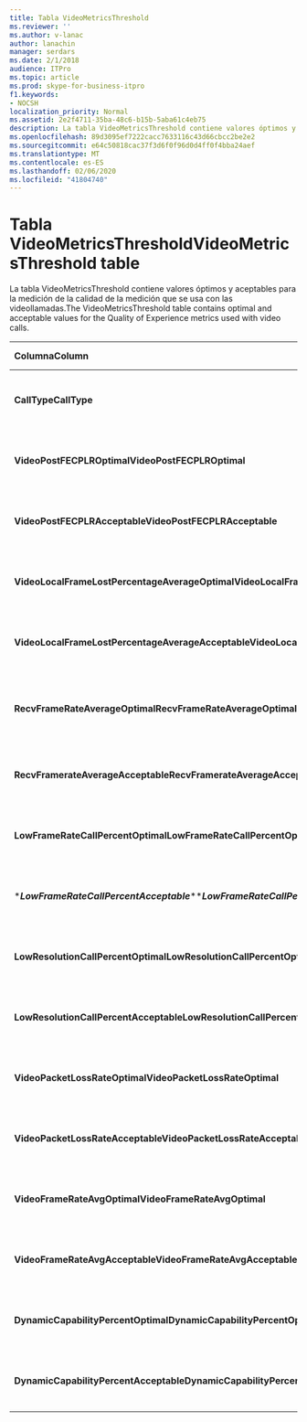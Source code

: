 ```yaml
---
title: Tabla VideoMetricsThreshold
ms.reviewer: ''
ms.author: v-lanac
author: lanachin
manager: serdars
ms.date: 2/1/2018
audience: ITPro
ms.topic: article
ms.prod: skype-for-business-itpro
f1.keywords:
- NOCSH
localization_priority: Normal
ms.assetid: 2e2f4711-35ba-48c6-b15b-5aba61c4eb75
description: La tabla VideoMetricsThreshold contiene valores óptimos y aceptables para la medición de la calidad de la medición que se usa con las videollamadas.
ms.openlocfilehash: 89d3095ef7222cacc7633116c43d66cbcc2be2e2
ms.sourcegitcommit: e64c50818cac37f3d6f0f96d0d4ff0f4bba24aef
ms.translationtype: MT
ms.contentlocale: es-ES
ms.lasthandoff: 02/06/2020
ms.locfileid: "41804740"
---
```

# <a name="videometricsthreshold-table"></a><span data-ttu-id="94b8b-103">Tabla VideoMetricsThreshold</span><span class="sxs-lookup"><span data-stu-id="94b8b-103">VideoMetricsThreshold table</span></span>
 
<span data-ttu-id="94b8b-104">La tabla VideoMetricsThreshold contiene valores óptimos y aceptables para la medición de la calidad de la medición que se usa con las videollamadas.</span><span class="sxs-lookup"><span data-stu-id="94b8b-104">The VideoMetricsThreshold table contains optimal and acceptable values for the Quality of Experience metrics used with video calls.</span></span>
  

| <span data-ttu-id="94b8b-105">**Columna**</span><span class="sxs-lookup"><span data-stu-id="94b8b-105">**Column**</span></span>                                               | <span data-ttu-id="94b8b-106">**Tipo de datos**</span><span class="sxs-lookup"><span data-stu-id="94b8b-106">**Data Type**</span></span>       | <span data-ttu-id="94b8b-107">**Clave o índice**</span><span class="sxs-lookup"><span data-stu-id="94b8b-107">**Key/Index**</span></span>  | <span data-ttu-id="94b8b-108">**Detalles**</span><span class="sxs-lookup"><span data-stu-id="94b8b-108">**Details**</span></span>                          |
|:---------------------------------------------------------|:--------------------|:---------------|:-------------------------------------|
| <span data-ttu-id="94b8b-109">**CallType**</span><span class="sxs-lookup"><span data-stu-id="94b8b-109">**CallType**</span></span> <br/>                                       | <span data-ttu-id="94b8b-110">int</span><span class="sxs-lookup"><span data-stu-id="94b8b-110">int</span></span>  <br/>          | <span data-ttu-id="94b8b-111">Primary</span><span class="sxs-lookup"><span data-stu-id="94b8b-111">Primary</span></span>  <br/> | <span data-ttu-id="94b8b-112">Tipo de llamada que se realizó.</span><span class="sxs-lookup"><span data-stu-id="94b8b-112">Type of call that was placed.</span></span>  <br/> |
| <span data-ttu-id="94b8b-113">**VideoPostFECPLROptimal**</span><span class="sxs-lookup"><span data-stu-id="94b8b-113">**VideoPostFECPLROptimal**</span></span> <br/>                         | <span data-ttu-id="94b8b-114">decimal (4,5)</span><span class="sxs-lookup"><span data-stu-id="94b8b-114">decimal(5,2)</span></span>  <br/> |                | <span data-ttu-id="94b8b-115">El valor predeterminado es 0,05.</span><span class="sxs-lookup"><span data-stu-id="94b8b-115">The default value is 0.05.</span></span>  <br/>    |
| <span data-ttu-id="94b8b-116">**VideoPostFECPLRAcceptable**</span><span class="sxs-lookup"><span data-stu-id="94b8b-116">**VideoPostFECPLRAcceptable**</span></span> <br/>                      | <span data-ttu-id="94b8b-117">decimal (4,5)</span><span class="sxs-lookup"><span data-stu-id="94b8b-117">decimal(5,2)</span></span>  <br/> |                | <span data-ttu-id="94b8b-118">El valor predeterminado es 0,10.</span><span class="sxs-lookup"><span data-stu-id="94b8b-118">The default value is 0.10.</span></span>  <br/>    |
| <span data-ttu-id="94b8b-119">**VideoLocalFrameLostPercentageAverageOptimal**</span><span class="sxs-lookup"><span data-stu-id="94b8b-119">**VideoLocalFrameLostPercentageAverageOptimal**</span></span> <br/>    | <span data-ttu-id="94b8b-120">decimal (4,5)</span><span class="sxs-lookup"><span data-stu-id="94b8b-120">decimal(5,2)</span></span>  <br/> |                | <span data-ttu-id="94b8b-121">El valor predeterminado es 5,0.</span><span class="sxs-lookup"><span data-stu-id="94b8b-121">The default value is 5.0.</span></span>  <br/>     |
| <span data-ttu-id="94b8b-122">**VideoLocalFrameLostPercentageAverageAcceptable**</span><span class="sxs-lookup"><span data-stu-id="94b8b-122">**VideoLocalFrameLostPercentageAverageAcceptable**</span></span> <br/> | <span data-ttu-id="94b8b-123">decimal (4,5)</span><span class="sxs-lookup"><span data-stu-id="94b8b-123">decimal(5,2)</span></span>  <br/> |                | <span data-ttu-id="94b8b-124">El valor predeterminado es 10,0.</span><span class="sxs-lookup"><span data-stu-id="94b8b-124">The default value is 10.0.</span></span>  <br/>    |
| <span data-ttu-id="94b8b-125">**RecvFrameRateAverageOptimal**</span><span class="sxs-lookup"><span data-stu-id="94b8b-125">**RecvFrameRateAverageOptimal**</span></span> <br/>                    | <span data-ttu-id="94b8b-126">decimal (9, 4)</span><span class="sxs-lookup"><span data-stu-id="94b8b-126">decimal(9,4)</span></span>  <br/> |                | <span data-ttu-id="94b8b-127">El valor predeterminado es 12,0000.</span><span class="sxs-lookup"><span data-stu-id="94b8b-127">The default value is 12.0000.</span></span>  <br/> |
| <span data-ttu-id="94b8b-128">**RecvFramerateAverageAcceptable**</span><span class="sxs-lookup"><span data-stu-id="94b8b-128">**RecvFramerateAverageAcceptable**</span></span> <br/>                 | <span data-ttu-id="94b8b-129">decimal (9, 4)</span><span class="sxs-lookup"><span data-stu-id="94b8b-129">decimal(9,4)</span></span>  <br/> |                | <span data-ttu-id="94b8b-130">El valor predeterminado es 7,0000.</span><span class="sxs-lookup"><span data-stu-id="94b8b-130">The default value is 7.0000.</span></span>  <br/>  |
| <span data-ttu-id="94b8b-131">**LowFrameRateCallPercentOptimal**</span><span class="sxs-lookup"><span data-stu-id="94b8b-131">**LowFrameRateCallPercentOptimal**</span></span> <br/>                 | <span data-ttu-id="94b8b-132">decimal (4,5)</span><span class="sxs-lookup"><span data-stu-id="94b8b-132">decimal(5,2)</span></span>  <br/> |                | <span data-ttu-id="94b8b-133">El valor predeterminado es 5,0.</span><span class="sxs-lookup"><span data-stu-id="94b8b-133">The default value is 5.0.</span></span>  <br/>     |
| <span data-ttu-id="94b8b-134">\****LowFrameRateCallPercentAcceptable***\*</span><span class="sxs-lookup"><span data-stu-id="94b8b-134">\****LowFrameRateCallPercentAcceptable***\*</span></span> <br/>        | <span data-ttu-id="94b8b-135">decimal (4,5)</span><span class="sxs-lookup"><span data-stu-id="94b8b-135">decimal(5,2)</span></span>  <br/> |                | <span data-ttu-id="94b8b-136">El valor predeterminado es 10,0/</span><span class="sxs-lookup"><span data-stu-id="94b8b-136">The default value is 10.0/</span></span>  <br/>    |
| <span data-ttu-id="94b8b-137">**LowResolutionCallPercentOptimal**</span><span class="sxs-lookup"><span data-stu-id="94b8b-137">**LowResolutionCallPercentOptimal**</span></span> <br/>                | <span data-ttu-id="94b8b-138">decimal (4,5)</span><span class="sxs-lookup"><span data-stu-id="94b8b-138">decimal(5,2)</span></span>  <br/> |                | <span data-ttu-id="94b8b-139">El valor predeterminado es 5,0.</span><span class="sxs-lookup"><span data-stu-id="94b8b-139">The default value is 5.0.</span></span>  <br/>     |
| <span data-ttu-id="94b8b-140">**LowResolutionCallPercentAcceptable**</span><span class="sxs-lookup"><span data-stu-id="94b8b-140">**LowResolutionCallPercentAcceptable**</span></span> <br/>             | <span data-ttu-id="94b8b-141">decimal (4,5)</span><span class="sxs-lookup"><span data-stu-id="94b8b-141">decimal(5,2)</span></span>  <br/> |                | <span data-ttu-id="94b8b-142">El valor predeterminado es 10,0.</span><span class="sxs-lookup"><span data-stu-id="94b8b-142">The default value is 10.0.</span></span>  <br/>    |
| <span data-ttu-id="94b8b-143">**VideoPacketLossRateOptimal**</span><span class="sxs-lookup"><span data-stu-id="94b8b-143">**VideoPacketLossRateOptimal**</span></span> <br/>                     | <span data-ttu-id="94b8b-144">foat</span><span class="sxs-lookup"><span data-stu-id="94b8b-144">foat</span></span>  <br/>         |                | <span data-ttu-id="94b8b-145">El valor predeterminado es 0,05.</span><span class="sxs-lookup"><span data-stu-id="94b8b-145">The default value is 0.05.</span></span>  <br/>    |
| <span data-ttu-id="94b8b-146">**VideoPacketLossRateAcceptable**</span><span class="sxs-lookup"><span data-stu-id="94b8b-146">**VideoPacketLossRateAcceptable**</span></span> <br/>                  | <span data-ttu-id="94b8b-147">float</span><span class="sxs-lookup"><span data-stu-id="94b8b-147">float</span></span>  <br/>        |                | <span data-ttu-id="94b8b-148">El valor predeterminado es 0,10.</span><span class="sxs-lookup"><span data-stu-id="94b8b-148">The default value is 0.10.</span></span>  <br/>    |
| <span data-ttu-id="94b8b-149">**VideoFrameRateAvgOptimal**</span><span class="sxs-lookup"><span data-stu-id="94b8b-149">**VideoFrameRateAvgOptimal**</span></span> <br/>                       | <span data-ttu-id="94b8b-150">float</span><span class="sxs-lookup"><span data-stu-id="94b8b-150">float</span></span>  <br/>        |                | <span data-ttu-id="94b8b-151">El valor predeterminado es 12.</span><span class="sxs-lookup"><span data-stu-id="94b8b-151">The default value is 12.</span></span>  <br/>      |
| <span data-ttu-id="94b8b-152">**VideoFrameRateAvgAcceptable**</span><span class="sxs-lookup"><span data-stu-id="94b8b-152">**VideoFrameRateAvgAcceptable**</span></span> <br/>                    | <span data-ttu-id="94b8b-153">float</span><span class="sxs-lookup"><span data-stu-id="94b8b-153">float</span></span>  <br/>        |                | <span data-ttu-id="94b8b-154">El valor predeterminado es 7.</span><span class="sxs-lookup"><span data-stu-id="94b8b-154">The default value is 7.</span></span>  <br/>       |
| <span data-ttu-id="94b8b-155">**DynamicCapabilityPercentOptimal**</span><span class="sxs-lookup"><span data-stu-id="94b8b-155">**DynamicCapabilityPercentOptimal**</span></span> <br/>                | <span data-ttu-id="94b8b-156">decimal (4,5)</span><span class="sxs-lookup"><span data-stu-id="94b8b-156">decimal(5,2)</span></span>  <br/> |                | <span data-ttu-id="94b8b-157">El valor predeterminado es 5,00.</span><span class="sxs-lookup"><span data-stu-id="94b8b-157">The default value is 5.00.</span></span>  <br/>    |
| <span data-ttu-id="94b8b-158">**DynamicCapabilityPercentAcceptable**</span><span class="sxs-lookup"><span data-stu-id="94b8b-158">**DynamicCapabilityPercentAcceptable**</span></span> <br/>             | <span data-ttu-id="94b8b-159">decimal (4,5)</span><span class="sxs-lookup"><span data-stu-id="94b8b-159">decimal(5,2)</span></span>  <br/> |                | <span data-ttu-id="94b8b-160">El valor predeterminado es 10,00.</span><span class="sxs-lookup"><span data-stu-id="94b8b-160">The default value is 10.00.</span></span>  <br/>   |

